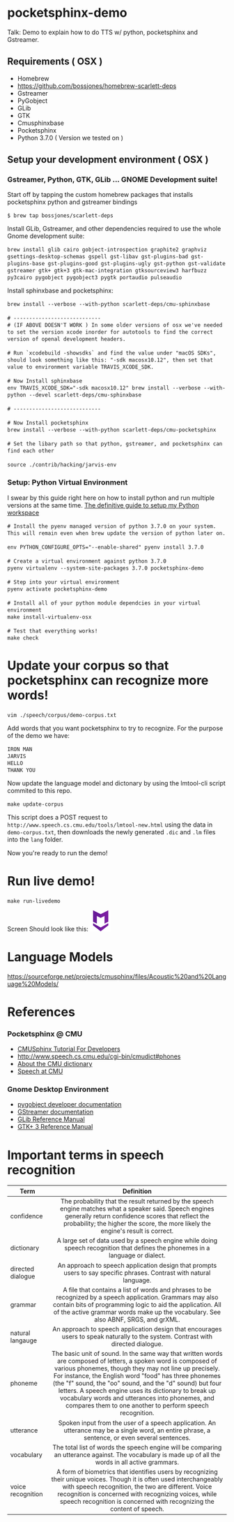 # pocketsphinx-demo
Talk: Demo to explain how to do TTS w/ python, pocketsphinx and Gstreamer.

## Requirements ( OSX )
- Homebrew
- https://github.com/bossjones/homebrew-scarlett-deps
- Gstreamer
- PyGobject
- GLib
- GTK
- Cmusphinxbase
- Pocketsphinx
- Python 3.7.0 ( Version we tested on )

## Setup your development environment ( OSX )

### Gstreamer, Python, GTK, GLib ... GNOME Development suite!

Start off by tapping the custom homebrew packages that installs pocketsphinx python and gstreamer bindings

```
$ brew tap bossjones/scarlett-deps
```

Install GLib, Gstreamer, and other dependencies required to use the whole Gnome development suite:

```
brew install glib cairo gobject-introspection graphite2 graphviz gsettings-desktop-schemas gspell gst-libav gst-plugins-bad gst-plugins-base gst-plugins-good gst-plugins-ugly gst-python gst-validate gstreamer gtk+ gtk+3 gtk-mac-integration gtksourceview3 harfbuzz py3cairo pygobject pygobject3 pygtk portaudio pulseaudio
```

Install sphinxbase and pocketsphinx:

```
brew install --verbose --with-python scarlett-deps/cmu-sphinxbase

# ----------------------------
# (IF ABOVE DOESN'T WORK ) In some older versions of osx we've needed to set the version xcode inorder for autotools to find the correct version of openal development headers.

# Run `xcodebuild -showsdks` and find the value under "macOS SDKs", should look something like this: "-sdk macosx10.12", then set that value to environment variable TRAVIS_XCODE_SDK.

# Now Install sphinxbase
env TRAVIS_XCODE_SDK="-sdk macosx10.12" brew install --verbose --with-python --devel scarlett-deps/cmu-sphinxbase

# ----------------------------

# Now Install pocketsphinx
brew install --verbose --with-python scarlett-deps/cmu-pocketsphinx

# Set the libary path so that python, gstreamer, and pocketsphinx can find each other

source ./contrib/hacking/jarvis-env
```

### Setup: Python Virtual Environment

I swear by this guide right here on how to install python and run multiple versions at the same time. [The definitive guide to setup my Python workspace](https://medium.com/@henriquebastos/the-definitive-guide-to-setup-my-python-workspace-628d68552e14)

```
# Install the pyenv managed version of python 3.7.0 on your system. This will remain even when brew update the version of python later on.

env PYTHON_CONFIGURE_OPTS="--enable-shared" pyenv install 3.7.0

# Create a virtual environment against python 3.7.0
pyenv virtualenv --system-site-packages 3.7.0 pocketsphinx-demo

# Step into your virtual environment
pyenv activate pocketsphinx-demo

# Install all of your python module dependcies in your virtual environment
make install-virtualenv-osx

# Test that everything works!
make check
```

# Update your corpus so that pocketsphinx can recognize more words!

`vim ./speech/corpus/demo-corpus.txt`

Add words that you want pocketsphinx to try to recognize. For the purpose of the demo we have:

```
IRON MAN
JARVIS
HELLO
THANK YOU
```

Now update the language model and dictonary by using the lmtool-cli script commited to this repo.

```
make update-corpus
```

This script does a POST request to `http://www.speech.cs.cmu.edu/tools/lmtool-new.html` using the data in `demo-corpus.txt`, then downloads the newly generated `.dic` and `.lm` files into the `lang` folder.

Now you're ready to run the demo!

# Run live demo!

`make run-livedemo`

Screen Should look like this:
![alt text](https://github.com/adam-p/markdown-here/raw/master/src/common/images/icon48.png "Screenshot of livedemo")


# Language Models

https://sourceforge.net/projects/cmusphinx/files/Acoustic%20and%20Language%20Models/


# References

### Pocketsphinx @ CMU
- [CMUSphinx Tutorial For Developers](https://cmusphinx.github.io/wiki/tutorial/)
- http://www.speech.cs.cmu.edu/cgi-bin/cmudict#phones
- [ About the CMU dictionary](http://www.speech.cs.cmu.edu/cgi-bin/cmudict#about)
- [Speech at CMU](http://www.speech.cs.cmu.edu/)

### Gnome Desktop Environment
- [pygobject developer documentation](https://lazka.github.io/pgi-docs/)
- [GStreamer documentation](https://gstreamer.freedesktop.org/documentation/)
- [GLib Reference Manual](https://developer.gnome.org/glib/)
- [GTK+ 3 Reference Manual](https://developer.gnome.org/gtk3/stable/)


# Important terms in speech recognition

| Term          | Definition    |
| ------------- |:-------------:|
|confidence| The probability that the result returned by the speech engine matches what a speaker said. Speech engines generally return confidence scores that reflect the probability; the higher the score, the more likely the engine's result is correct.|
|dictionary| A large set of data used by a speech engine while doing speech recognition that defines the phonemes in a language or dialect.|
|directed dialogue| An approach to speech application design that prompts users to say specific phrases. Contrast with natural language.|
|grammar| A file that contains a list of words and phrases to be recognized by a speech application. Grammars may also contain bits of programming logic to aid the application. All of the active grammar words make up the vocabulary. See also ABNF, SRGS, and grXML.|
|natural langauge| An approach to speech application design that encourages users to speak naturally to the system. Contrast with directed dialogue.|
|phoneme| The basic unit of sound. In the same way that written words are composed of letters, a spoken word is composed of various phonemes, though they may not line up precisely. For instance, the English word "food" has three phonemes (the "f" sound, the "oo" sound, and the "d" sound) but four letters. A speech engine uses its dictionary to break up vocabulary words and utterances into phonemes, and compares them to one another to perform speech recognition.|
|utterance| Spoken input from the user of a speech application. An utterance may be a single word, an entire phrase, a sentence, or even several sentences.|
|vocabulary| The total list of words the speech engine will be comparing an utterance against. The vocabulary is made up of all the words in all active grammars.|
|voice recognition| A form of biometrics that identifies users by recognizing their unique voices. Though it is often used interchangeably with speech recognition, the two are different. Voice recognition is concerned with recognizing voices, while speech recognition is concerned with recognizing the content of speech.|
